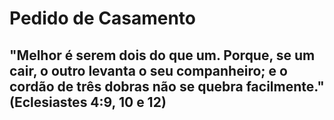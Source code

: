 # Pedido de Casamento

## "Melhor é serem dois do que um. Porque, se um cair, o outro levanta o seu companheiro; e o cordão de três dobras não se quebra facilmente." (Eclesiastes 4:9, 10 e 12)
